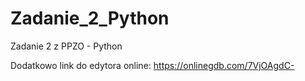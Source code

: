 # Zadanie_2_Python
Zadanie 2 z PPZO - Python

Dodatkowo link do edytora online: https://onlinegdb.com/7VjOAgdC-
